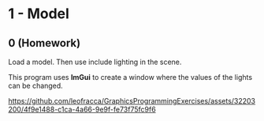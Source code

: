 # 1 - Model

## 0 (Homework)

Load a model. Then use include lighting in the scene.

This program uses **ImGui** to create a window where the values of the lights can be changed.


https://github.com/leofracca/GraphicsProgrammingExercises/assets/32203200/4f9e1488-c1ca-4a66-9e9f-fe73f75fc9f6

